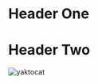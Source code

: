 # Header One
# Header Two
![yaktocat](https://github.com/user-attachments/assets/eded79fb-bfa0-432f-92bc-52d3c73c1469)
